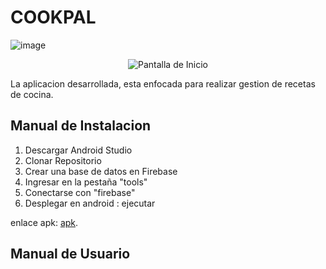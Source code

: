 # COOKPAL 
![image](https://github.com/kevinpinan/CookPal_Tes/assets/74762981/775e6dbb-959d-4c40-baa1-26fbd273f1c3)

<p align="center">
  <img src="https://github.com/kevinpinan/CookPal_Tes/assets/74762981/775e6dbb-959d-4c40-baa1-26fbd273f1c3" alt="Pantalla de Inicio">
  
</p>
La aplicacion desarrollada, esta enfocada para realizar gestion de recetas de cocina.

## Manual de Instalacion

1. Descargar Android Studio
2. Clonar Repositorio
3. Crear una base de datos en Firebase
4. Ingresar en la pestaña "tools"
5. Conectarse con "firebase"
6. Desplegar en android : ejecutar

enlace apk: [apk](https://epnecuador-my.sharepoint.com/:f:/g/personal/kevin_pinanjota_epn_edu_ec/EpNlowVaCClKqTB1HEyqFPEBhFgWHsfUWbXO0aPghyhXtQ?e=bgvwnU).

## Manual de Usuario



